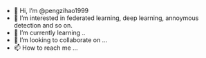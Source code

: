 - 👋 Hi, I’m @pengzihao1999
- 👀 I’m interested in federated learning, deep learning, annoymous detection and so on.
- 🌱 I’m currently learning ..
- 💞️ I’m looking to collaborate on ...
- 📫 How to reach me ...

<!---
pengzihao1999/pengzihao1999 is a ✨ special ✨ repository because its `README.md` (this file) appears on your GitHub profile.
You can click the Preview link to take a look at your changes.
--->
